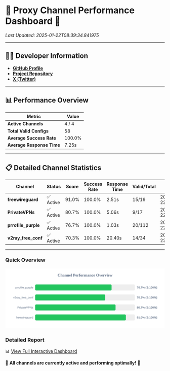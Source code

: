 # 🌟 Proxy Channel Performance Dashboard 🌟

_Last Updated: 2025-01-22T08:39:34.841975_

---

## 👩‍💻 Developer Information

- **[GitHub Profile](https://github.com/4n0nymou3)**  
- **[Project Repository](https://github.com/4n0nymou3/multi-proxy-config-fetcher)**  
- **[X (Twitter)](https://x.com/4n0nymou3)**  

---

## 📊 Performance Overview

| Metric                | Value       |
|-----------------------|-------------|
| **Active Channels**   | 4 / 4       |
| **Total Valid Configs** | 58          |
| **Average Success Rate** | 100.0%      |
| **Average Response Time** | 7.25s       |

---

## 📋 Detailed Channel Statistics

| Channel          | Status     | Score  | Success Rate | Response Time | Valid/Total | Last Success               |
|------------------|------------|--------|--------------|---------------|-------------|----------------------------|
| **freewireguard**  | ✅ Active  | 91.0%  | 100.0% | 2.51s         | 15/19       | 2025-01-22T08:39:34.840134 |
| **PrivateVPNs**  | ✅ Active  | 80.7%  | 100.0% | 5.06s         | 9/17       | 2025-01-22T08:39:32.303337 |
| **prrofile_purple**  | ✅ Active  | 76.7%  | 100.0% | 1.03s         | 20/112       | 2025-01-22T08:39:06.743759 |
| **v2ray_free_conf**  | ✅ Active  | 70.3%  | 100.0% | 20.40s         | 14/34       | 2025-01-22T08:39:27.210036 |

---

### Quick Overview
<div align="center">
  <a href="https://raw.githubusercontent.com/nullluser/NullRepo/refs/heads/main/assets/channel_stats_chart.svg">
    <img src="https://raw.githubusercontent.com/nullluser/NullRepo/refs/heads/main/assets/channel_stats_chart.svg" alt="Source Performance Statistics" width="800">
  </a>
</div>

### Detailed Report
📊 [View Full Interactive Dashboard](https://htmlpreview.github.io/?https://github.com/nullluser/NullRepo/blob/main/assets/performance_report.html)

🎉 **All channels are currently active and performing optimally!** 🎉

